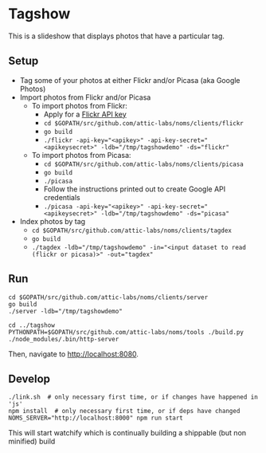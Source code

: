 # Tagshow

This is a slideshow that displays photos that have a particular tag.

## Setup

* Tag some of your photos at either Flickr and/or Picasa (aka Google Photos)
* Import photos from Flickr and/or Picasa
  * To import photos from Flickr:
    * Apply for a [Flickr API key](https://www.flickr.com/services/apps/create/apply)
    * `cd $GOPATH/src/github.com/attic-labs/noms/clients/flickr`
    * `go build`
    * `./flickr -api-key="<apikey>" -api-key-secret="<apikeysecret>" -ldb="/tmp/tagshowdemo" -ds="flickr"`
  * To import photos from Picasa:
    * `cd $GOPATH/src/github.com/attic-labs/noms/clients/picasa`
    * `go build`
    * `./picasa`
    * Follow the instructions printed out to create Google API credentials
    * `./picasa -api-key="<apikey>" -api-key-secret="<apikeysecret>" -ldb="/tmp/tagshowdemo" -ds="picasa"`
* Index photos by tag
  * `cd $GOPATH/src/github.com/attic-labs/noms/clients/tagdex`
  * `go build`
  * `./tagdex -ldb="/tmp/tagshowdemo" -in="<input dataset to read (flickr or picasa)>" -out="tagdex"`

## Run

```
cd $GOPATH/src/github.com/attic-labs/noms/clients/server
go build
./server -ldb="/tmp/tagshowdemo"

cd ../tagshow
PYTHONPATH=$GOPATH/src/github.com/attic-labs/noms/tools ./build.py
./node_modules/.bin/http-server
```

Then, navigate to [http://localhost:8080](http://localhost:8080).

## Develop

```
./link.sh  # only necessary first time, or if changes have happened in 'js'
npm install  # only necessary first time, or if deps have changed
NOMS_SERVER="http://localhost:8000" npm run start
```

This will start watchify which is continually building a shippable (but non minified) build

